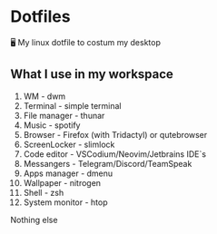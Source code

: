 # Dotfiles
:desktop_computer: My linux dotfile to costum my desktop


## What I use in my workspace
1. WM - dwm
2. Terminal - simple terminal
3. File manager - thunar
4. Music - spotify
5. Browser - Firefox (with Tridactyl) or qutebrowser
6. ScreenLocker - slimlock
7. Code editor - VSCodium/Neovim/Jetbrains IDE`s
8. Messangers - Telegram/Discord/TeamSpeak
9. Apps manager - dmenu
10. Wallpaper - nitrogen
11. Shell - zsh
12. System monitor - htop

Nothing else